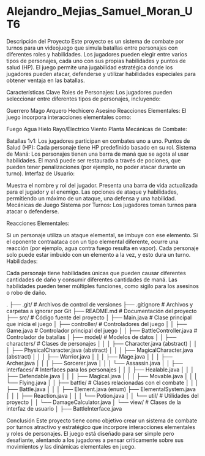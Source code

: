 # Alejandro_Mejias_Samuel_Moran_UT6
Descripción del Proyecto
Este proyecto es un sistema de combate por turnos para un videojuego que simula batallas entre personajes con diferentes roles y habilidades. Los jugadores pueden elegir entre varios tipos de personajes, cada uno con sus propias habilidades y puntos de salud (HP). El juego permite una jugabilidad estratégica donde los jugadores pueden atacar, defenderse y utilizar habilidades especiales para obtener ventaja en las batallas.

Características Clave
Roles de Personajes: Los jugadores pueden seleccionar entre diferentes tipos de personajes, incluyendo:

Guerrero
Mago
Arquero
Hechicero
Asesino
Reacciones Elementales: El juego incorpora interacciones elementales como:

Fuego
Agua
Hielo
Rayo/Electrico
Viento
Planta
Mecánicas de Combate:

Batallas 1v1: Los jugadores participan en combates uno a uno.
Puntos de Salud (HP): Cada personaje tiene HP predefinido basado en su rol.
Sistema de Maná: Los personajes tienen una barra de maná que se agota al usar habilidades. El maná puede ser restaurado a través de pociones, que pueden tener penalizaciones (por ejemplo, no poder atacar durante un turno).
Interfaz de Usuario:

Muestra el nombre y rol del jugador.
Presenta una barra de vida actualizada para el jugador y el enemigo.
Las opciones de ataque y habilidades, permitiendo un máximo de un ataque, una defensa y una habilidad.
Mecánicas de Juego
Sistema por Turnos: Los jugadores toman turnos para atacar o defenderse.

Reacciones Elementales:

Si un personaje utiliza un ataque elemental, se imbuye con ese elemento.
Si el oponente contraataca con un tipo elemental diferente, ocurre una reacción (por ejemplo, agua contra fuego resulta en vapor).
Cada personaje solo puede estar imbuido con un elemento a la vez, y esto dura un turno.
Habilidades:

Cada personaje tiene habilidades únicas que pueden causar diferentes cantidades de daño y consumir diferentes cantidades de maná.
Las habilidades pueden tener múltiples funciones, como sigilo para los asesinos o robo de daño.

.
├── .git/                  # Archivos de control de versiones
├── .gitignore             # Archivos y carpetas a ignorar por Git
├── README.md              # Documentación del proyecto
├── src/                  # Código fuente del proyecto
│   ├── Main.java          # Clase principal que inicia el juego
│   ├── controller/        # Controladores del juego
│   │   ├── Game.java      # Controlador principal del juego
│   │   ├── BattleController.java # Controlador de batallas
│   ├── model/             # Modelos de datos
│   │   ├── characters/    # Clases de personajes
│   │   │   ├── Character.java (abstract)
│   │   │   ├── PhysicalCharacter.java (abstract)
│   │   │   ├── MagicalCharacter.java (abstract)
│   │   │   ├── Warrior.java
│   │   │   ├── Mage.java
│   │   │   ├── Archer.java
│   │   │   ├── Sorcerer.java
│   │   │   └── Assassin.java
│   │   ├── interfaces/    # Interfaces para los personajes
│   │   │   ├── Healable.java
│   │   │   ├── Defendable.java
│   │   │   ├── Magical.java
│   │   │   ├── Movable.java
│   │   │   └── Flying.java
│   │   ├── battle/        # Clases relacionadas con el combate
│   │   │   ├── Battle.java
│   │   │   ├── Element.java (enum)
            ├── ElementalSystem.java
│   │   │   ├── Reaction.java
│   │   │   └── Potion.java
│   │   └── util/          # Utilidades del proyecto
│   │       └── DamageCalculator.java
│   └── view/              # Clases de la interfaz de usuario
│       ├── BattleInterface.java

Conclusión
Este proyecto tiene como objetivo crear un sistema de combate por turnos atractivo y estratégico que incorpore interacciones elementales y roles de personajes. El juego está diseñado para ser simple pero desafiante, alentando a los jugadores a pensar críticamente sobre sus movimientos y las dinámicas elementales en juego.
